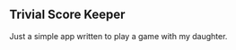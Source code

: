 Trivial Score Keeper
--------------------

Just a simple app written to play a game with my daughter.


